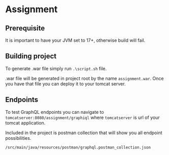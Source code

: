 # Assignment

## Prerequisite

It is important to have your JVM set to 17+, otherwise build will fail.

## Building project

To generate .war file simply run `.\script.sh` file.

.war file will be generated in project root by the name `assignment.war`.
Once you have that file you can deploy it to your tomcat server.

## Endpoints
To test GraphQL endpoints you can navigate to `tomcatserver:8080/assignment/graphiql` where `tomcatserver` is url of your tomcat application.

Included in the project is postman collection that will show you all endpoint possibilities.

`/src/main/java/resources/postman/graphql.postman_collection.json`